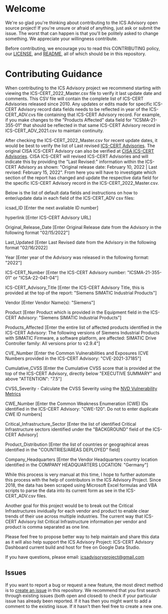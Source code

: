 # Welcome #

We're so glad you're thinking about contributing to the ICS Advisory open source project!  If you're unsure or afraid of anything, just ask or submit the issue.  The worst that can happen is that you'll be politely asked to change something.  We appreciate your willingness contribute.

Before contributing, we encourage you to read this CONTRIBUTING policy, our [LICENSE](LICENSE), and [README](README.md), all of which should be in this repository.

# Contributing Guidance #
When contributing to the ICS Advisory project we recommend starting with viewing the ICS-CERT_2022_Master.csv file to verify it last update date and comments. This CSV file will contain the complete list of ICS-CERT Advisories released since 2010. Any updates or edits made for specific ICS-CERT Advisory record data fields needs to be reflected in year of the ICS-CERT_ADV.cvs file containing that ICS-CERT Advisory record. For example, if you make changes to the "Products Affected" data field for "ICSMA-21-355-01" that should be reflected in that same ICS-CERT Advisory record in ICS-CERT_ADV_2021.csv to maintain continuity.

After checking the ICS-CERT_2022_Master.csv for recent update dates, it would be best to verify the list of Last revised [ICS-CERT Advisories](https://docs.google.com/spreadsheets/d/1l8M1PdITIfUlL8r4weQ0PdPpOejccjp-r5kSuenceKs/edit?usp=sharing). The original CISA ICS-CERT Advisory can also be verified at [CISA ICS-CERT Advisories](https://www.cisa.gov/uscert/ics/advisories?items_per_page=All). CISA ICS-CERT will revised ICS-CERT Advisories and will indicate this by providing the "Last Revised:" information within the ICS-CERT Advisory as shown: "Original release date: February 10, 2022 | Last revised: February 15, 2022". From here you will have to investigate which section of the report has changed and update the respective data field for the specific ICS-CERT Advisory record in the ICS-CERT_2022_Master.csv.

Below is the list of default data fields and instructions on how to enter/update data in each field of the ICS-CERT_ADV csv files:

icsad_ID [Enter the next avaliable ID number]

hyperlink [Enter ICS-CERT Advisory URL]

Original_Release_Date [Enter Original Release date from the Advisory in the following format "02/15/2022"]

Last_Updated [Enter Last Revised date from the Advisory in the following format "02/16/2022]

Year	[Enter year of the Advisory was released in the following format: "2022"]

ICS-CERT_Number [Enter the ICS-CERT Advisory number: "ICSMA-21-355-01" or "ICSA-22-041-04"]

ICS-CERT_Advisory_Title	[Enter the ICS-CERT Advisory Title, this is provided at the top of the report: "Siemens SIMATIC Industrial Products"]

Vendor [Enter Vendor Name(s): "Siemens"]

Product [Enter Product which is provided in the Equipment field in the ICS-CERT Advisory: "Siemens SIMATIC Industrial Products"]

Products_Affected [Enter the entire list of affected products identified in the ICS-CERT Advisory: The following versions of Siemens Industrial Products with SIMATIC Firmware, a software platform, are affected: SIMATIC Drive Controller family: All versions prior to v2.9.4"]

CVE_Number [Enter the Common Vulnerabilities and Exposures (CVE Numbers provided in the ICS-CERT Advisory: "CVE-2021-37185"]

Cumulative_CVSS [Enter the Cumulative CVSS score that is provided at the top of the ICS-CERT Advisory, directly below "EXECUTIVE SUMMARY" and above "ATTENTION": "7.5"]

CVSS_Severity  - Calculate the CVSS Severity using the [NVD Vulnerability Metrics](https://nvd.nist.gov/vuln-metrics/cvss#)

CWE_Number [Enter the Common Weakness Enumeration (CWE) IDs identified in the ICS-CERT Advisory: "CWE-120". Do not to enter duplicate CWE ID numbers]

Critical_Infrastructure_Sector [Enter the list of identified Critical Infrastructure sectors identified under the "BACKGROUND" field of the ICS-CERT Advisory]

Product_Distribution [Enter the list of countries or geographical areas identified in the "COUNTRIES/AREAS DEPLOYED" field]

Company_Headquarters [Enter the Vendor Headquarters country location identified in the COMPANY HEADQUARTERS LOCATION: "Germany"]

While this process is very manual at this time, I hope to further automate this process with the help of contributors in the ICS Advisory Project. Since 2018, the data has been scraped using Microsoft Excel formulas and VBA scripts to parse the data into its current form as see in the ICS-CERT_ADV.csv files.

Another goal for this project would be to break out the Critical Infrastructures invidually for each vendor and product to enable clear trends of their use across multiple industries. The current way that ICS-CERT Advisory list Critical Infrastructure information per vendor and product is comma separated as one line.

Please feel free to propose better way to help maintain and share this data as it will also help support the ICS Advisory Project: ICS-CERT Advisory Dashboard current build and host for free on Google Data Studio.

If you have questions, please email: icsadvisoryproject@gmail.com

## Issues ##

If you want to report a bug or request a new feature, the most direct method is to [create an issue](https://github.com/icsadvprj/ICS-Advisory-Project/issues) in this
repository.  We recommend that you first search through existing issues (both open and closed) to check if your particular issue has already been reported.  If it has then you might want to add a comment to the existing issue.  If it hasn't then feel free to create a new one.
